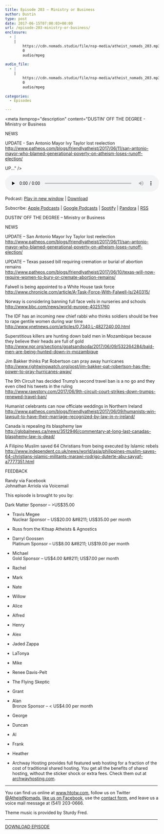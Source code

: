 ```yaml
---
title: ﻿Episode 203 – Ministry or Business
author: Dustin
type: post
date: 2017-06-15T07:00:03+00:00
url: /﻿episode-203-ministry-or-business/
enclosure:
  - |
    |
        https://cdn.nomads.studio/file/nsp-media/atheist_nomads_203.mp3
        0
        audio/mpeg
        
audio_file:
  - |
    |
        https://cdn.nomads.studio/file/nsp-media/atheist_nomads_203.mp3
        0
        audio/mpeg
        
categories:
  - Episodes

---
```

<div itemscope itemtype="http://schema.org/AudioObject">
  <meta itemprop="name" content="﻿Episode 203 &#8211; Ministry or Business" />
  
  <meta itemprop="uploadDate" content="2017-06-15T01:00:03-06:00" />
  
  <meta itemprop="encodingFormat" content="audio/mpeg" />
  
  <meta itemprop="description" content="DUSTIN’ OFF THE DEGREE - Ministry or Business

NEWS

UPDATE - San Antonio Mayor Ivy Taylor lost reelection
http://www.patheos.com/blogs/friendlyatheist/2017/06/11/san-antonio-mayor-who-blamed-generational-poverty-on-atheism-loses-runoff-election/

UP..." />
  
  <meta itemprop="contentUrl" content="https://dts.podtrac.com/redirect.mp3/cdn.nomads.studio/file/nsp-media/atheist_nomads_203.mp3" />
  </p> 
  
  <div class="powerpress_player" id="powerpress_player_8466">
    <audio class="wp-audio-shortcode" id="audio-1563-210" preload="none" style="width: 100%;" controls="controls"><source type="audio/mpeg" src="https://dts.podtrac.com/redirect.mp3/cdn.nomads.studio/file/nsp-media/atheist_nomads_203.mp3?_=210" /><a href="https://dts.podtrac.com/redirect.mp3/cdn.nomads.studio/file/nsp-media/atheist_nomads_203.mp3">https://dts.podtrac.com/redirect.mp3/cdn.nomads.studio/file/nsp-media/atheist_nomads_203.mp3</a></audio>
  </div>
</div>

<p class="powerpress_links powerpress_links_mp3">
  Podcast: <a href="https://dts.podtrac.com/redirect.mp3/cdn.nomads.studio/file/nsp-media/atheist_nomads_203.mp3" class="powerpress_link_pinw" target="_blank" title="Play in new window" onclick="return powerpress_pinw('https://htotw.com/?powerpress_pinw=1563-podcast');" rel="nofollow">Play in new window</a> | <a href="https://dts.podtrac.com/redirect.mp3/cdn.nomads.studio/file/nsp-media/atheist_nomads_203.mp3" class="powerpress_link_d" title="Download" rel="nofollow" download="atheist_nomads_203.mp3">Download</a>
</p>

<p class="powerpress_links powerpress_subscribe_links">
  Subscribe: <a href="https://podcasts.apple.com/us/podcast/humanists-take-on-the-world/id530050098?mt=2&ls=1" class="powerpress_link_subscribe powerpress_link_subscribe_itunes" target="_blank" title="Subscribe on Apple Podcasts" rel="nofollow">Apple Podcasts</a> | <a href="https://www.google.com/podcasts?feed=aHR0cDovL2F0aGVpc3Rub21hZHMubGlic3luLmNvbS9yc3M%3D" class="powerpress_link_subscribe powerpress_link_subscribe_googleplay" target="_blank" title="Subscribe on Google Podcasts" rel="nofollow">Google Podcasts</a> | <a href="https://open.spotify.com/show/3LzK2xZGike6Tc1GEMtMbr?si=LieN9SNuTpq96smuaUsH8A" class="powerpress_link_subscribe powerpress_link_subscribe_spotify" target="_blank" title="Subscribe on Spotify" rel="nofollow">Spotify</a> | <a href="https://www.pandora.com/podcast/atheist-nomads/PC:10122?corr=62071012&part=ug" class="powerpress_link_subscribe powerpress_link_subscribe_pandora" target="_blank" title="Subscribe on Pandora" rel="nofollow">Pandora</a> | <a href="https://htotw.com/feed/podcast/" class="powerpress_link_subscribe powerpress_link_subscribe_rss" target="_blank" title="Subscribe via RSS" rel="nofollow">RSS</a>
</p>

DUSTIN’ OFF THE DEGREE &#8211; Ministry or Business

NEWS

UPDATE &#8211; San Antonio Mayor Ivy Taylor lost reelection  
<http://www.patheos.com/blogs/friendlyatheist/2017/06/11/san-antonio-mayor-who-blamed-generational-poverty-on-atheism-loses-runoff-election/>

UPDATE &#8211; Texas passed bill requiring cremation or burial of abortion remains  
<http://www.patheos.com/blogs/friendlyatheist/2017/06/10/texas-will-now-require-women-to-bury-or-cremate-abortion-remains/>

Falwell is being appointed to a White House task force  
<http://www.chronicle.com/article/A-Task-Force-With-Falwell-Is/240315/>

Norway is considering banning full face veils in nurseries and schools  
 <http://www.bbc.com/news/world-europe-40251760>

The IDF has an incoming new chief rabbi who thinks soldiers should be free to rape gentile women during war time  
 <http://www.ynetnews.com/articles/0,7340,L-4827240,00.html>

Superstitious killers are hunting down bald men in Mozambique because they believe their heads are full of gold  
<http://www.npr.org/sections/goatsandsoda/2017/06/09/532264284/bald-men-are-being-hunted-down-in-mozambique>

Jim Bakker thinks Pat Robertson can pray away hurricanes  
 <http://www.rightwingwatch.org/post/jim-bakker-pat-robertson-has-the-power-to-pray-hurricanes-away/>

The 9th Circuit has decided Trump&#8217;s second travel ban is a no go and they even cited his tweets in the ruling  
 <http://www.rawstory.com/2017/06/9th-circuit-court-strikes-down-trumps-renewed-travel-ban/>

Humanist celebrants can now officiate weddings in Northern Ireland  
 <http://www.patheos.com/blogs/friendlyatheist/2017/06/09/humanists-win-lawsuit-to-have-their-marriage-recognized-by-law-in-n-ireland/>

Canada is repealing its blasphemy law  
<http://globalnews.ca/news/3512946/commentary-at-long-last-canadas-blasphemy-law-is-dead/>

A Filipino Muslim saved 64 Christians from being executed by Islamic rebels  
 <http://www.independent.co.uk/news/world/asia/philippines-muslim-saves-64-christians-islamic-militants-marawi-rodrigo-duterte-abu-sayyaf-a7777351.html>

FEEDBACK

Randy via Facebook  
Johnathan Arriola via Voicemail

This episode is brought to you by:

Dark Matter Sponsor &#8211; >US$35.00  
* Travis Megee  
Nuclear Sponsor &#8211; US$20.00 &#8211; US$35.00 per month  
* Russ from the Kitsap Atheists & Agnostics  
* Darryl Goossen  
Platinum Sponsor &#8211; US$8.00 &#8211; US$19.00 per month  
* Michael  
Gold Sponsor &#8211; US$4.00 &#8211; US$7.00 per month  
* Rachel  
* Mark  
* Nate  
* Willow  
* Alice  
* Alfred  
* Henry  
* Alex  
* Jaded Zappa  
* LaTonya  
* Mike  
* Renee Davis-Pelt  
* The Flying Skeptic  
* Grant  
* Alan  
Bronze Sponsor &#8211; < US$4.00 per month  
* George  
* Duncan  
* Al  
* Frank  
* Heather

* Archway Hosting provides full featured web hosting for a fraction of the cost of traditional shared hosting. You get all the benefits of shared hosting, without the sticker shock or extra fees. Check them out at <a href="http://archwayhosting.com/" target="_blank" rel="noopener noreferrer">archwayhosting.com</a>.

<hr width="500" />

You can find us online at <a href="https://www.htotw.com/" target="_blank" rel="noopener noreferrer">www.htotw.com</a>, follow us on Twitter <a href="https://htotw.com/twitter" target="_blank" rel="noopener noreferrer">@AtheistNomads</a>, <a href="https://htotw.com/facebook" target="_blank" rel="noopener noreferrer">like us on Facebook</a>, use the [contact form](https://htotw.com/contact), and leave us a voice mail message at (541) 203-0666.

Theme music is provided by Sturdy Fred.

<hr width="500" />

[DOWNLOAD EPISODE][1]

 [1]: https://dts.podtrac.com/redirect.mp3/cdn.nomads.studio/file/nsp-media/atheist_nomads_203.mp3